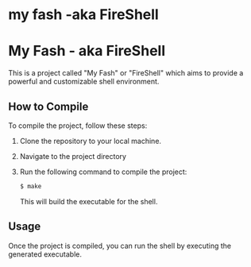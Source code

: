 # my fash -aka FireShell

# My Fash - aka FireShell

This is a project called "My Fash" or "FireShell" which aims to provide a powerful and customizable shell environment.

## How to Compile

To compile the project, follow these steps:

1. Clone the repository to your local machine.
2. Navigate to the project directory
3. Run the following command to compile the project:

   ```bash
   $ make
   ```

   This will build the executable for the shell.

## Usage

Once the project is compiled, you can run the shell by executing the generated executable.


